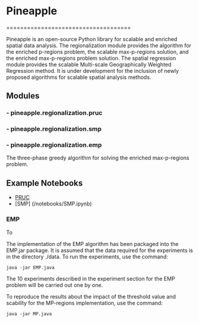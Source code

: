 # Pineapple
====================================

Pineapple is an open-source Python library for scalable and enriched spatial data analysis. The regionalization module provides the algorithm for the enriched p-regions problem, the scalable max-p-regions solution, and the enriched max-p-regions problem solution. The spatial regression module provides the scalable Multi-scale Geographically Weighted Regression method. It is under development for the inclusion of newly proposed algorithms for scalable spatial analysis methods.

## Modules


### - pineapple.regionalization.pruc

### - pineapple.regionalization.smp

### - pineapple.regionalization.emp
The three-phase greedy algorithm for solving the enriched max-p-regions problem.


## Example Notebooks
- [PRUC](https://github.com/YunfanKang/Pineapple/blob/main/notebooks/pruc.ipynb)
- [SMP] (/notebooks/SMP.ipynb)

### EMP

To 

The implementation of the EMP algorithm has been packaged into the EMP.jar package. It is assumed that the data required for the experiments is in the directory ./data. To run the experiments, use the command:
```
java -jar EMP.java
```
The 10 experiments described in the experiment section for the EMP problem will be carried out one by one.

To reproduce the results about the impact of the threshold value and scability for the MP-regions implementation, use the command:
```
java -jar MP.java
```
